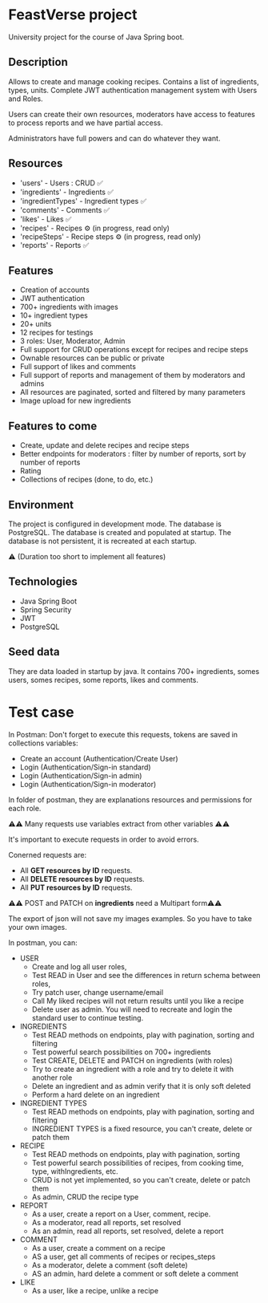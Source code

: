 # FeastVerse project

University project for the course of Java Spring boot.

## Description

Allows to create and manage cooking recipes. Contains a list of ingredients, types, units. Complete JWT authentication management system with Users and Roles.

Users can create their own resources, moderators have access to features to process reports and we have partial access.

Administrators have full powers and can do whatever they want.

## Resources

- 'users' - Users : CRUD ✅
- 'ingredients' - Ingredients ✅
- 'ingredientTypes' - Ingredient types ✅
- 'comments' - Comments ✅
- 'likes' - Likes ✅
- 'recipes' - Recipes ⚙️ (in progress, read only)
- 'recipeSteps' - Recipe steps ⚙️ (in progress, read only)
- 'reports' - Reports ✅

## Features
- Creation of accounts
- JWT authentication
- 700+ ingredients with images
- 10+ ingredient types
- 20+ units
- 12 recipes for testings
- 3 roles: User, Moderator, Admin
- Full support for CRUD operations except for recipes and recipe steps
- Ownable resources can be public or private
- Full support of likes and comments
- Full support of reports and management of them by moderators and admins
- All resources are paginated, sorted and filtered by many parameters
- Image upload for new ingredients

## Features to come
- Create, update and delete recipes and recipe steps
- Better endpoints for moderators : filter by number of reports, sort by number of reports
- Rating
- Collections of recipes (done, to do, etc.)

## Environment
The project is configured in development mode. The database is PostgreSQL. The database is created and populated at startup. The database is not persistent, it is recreated at each startup.

⚠️ (Duration too short to implement all features)

## Technologies
- Java Spring Boot
- Spring Security
- JWT
- PostgreSQL

## Seed data
They are data loaded in startup by java. It contains 700+ ingredients, somes users, somes recipes, some reports, likes and comments.

# Test case
In Postman:
Don't forget to execute this requests, tokens are saved in collections variables:
- Create an account (Authentication/Create User)
- Login (Authentication/Sign-in standard)
- Login (Authentication/Sign-in admin)
- Login (Authentication/Sign-in moderator)

In folder of postman, they are explanations resources and permissions for each role.

⚠️⚠️ Many requests use variables extract from other variables ⚠️⚠️

It's important to execute requests in order to avoid errors.

Conerned requests are:
- All **GET resources by ID** requests.
- All **DELETE resources by ID** requests.
- All **PUT resources by ID** requests.

⚠️⚠️ POST and PATCH on **ingredients** need a Multipart form⚠️⚠️

The export of json will not save my images examples. So you have to take your own images.

In postman, you can:
- USER
  - Create and log all user roles,
  - Test READ in User and see the differences in return schema between roles,
  - Try patch user, change username/email
  - Call My liked recipes will not return results until you like a recipe
  - Delete user as admin. You will need to recreate and login the standard user to continue testing.
- INGREDIENTS
  - Test READ methods on endpoints, play with pagination, sorting and filtering
  - Test powerful search possibilities on 700+ ingredients
  - Test CREATE, DELETE and PATCH on ingredients (with roles)
  - Try to create an ingredient with a role and try to delete it with another role
  - Delete an ingredient and as admin verify that it is only soft deleted
  - Perform a hard delete on an ingredient
- INGREDIENT TYPES
  - Test READ methods on endpoints, play with pagination, sorting and filtering
  - INGREDIENT TYPES is a fixed resource, you can't create, delete or patch them
- RECIPE
  - Test READ methods on endpoints, play with pagination, sorting
  - Test powerful search possibilities of recipes, from cooking time, type, withIngredients, etc.
  - CRUD is not yet implemented, so you can't create, delete or patch them
  - As admin, CRUD the recipe type
- REPORT
  - As a user, create a report on a User, comment, recipe.
  - As a moderator, read all reports, set resolved
  - As an admin, read all reports, set resolved, delete a report
- COMMENT
  - As a user, create a comment on a recipe
  - AS a user, get all comments of recipes or recipes_steps
  - As a moderator, delete a comment (soft delete)
  - AS an admin, hard delete a comment or soft delete a comment
- LIKE
  - As a user, like a recipe, unlike a recipe





